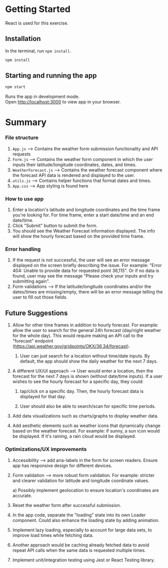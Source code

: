 # Getting Started

React is used for this exercise. 

## Installation

 In the terminal, run `npm install`.
```bash
npm install
```

## Starting and running the app
```bash
npm start
```
Runs the app in development mode.\
Open [http://localhost:3000](http://localhost:3000) to view app in your browser.

# Summary

### File structure
1) `App.js` --> Contains the weather form submission functionality and API requests
2) `Form.js` --> Contains the weather form component in which the user inputs their latitude/longitude coordinates, dates, and times. 
3) `WeatherForecast.js` --> Contains the weather forecast component where the forecast API data is rendered and displayed to the user.
4) `utils.js` --> Contains helper functions that format dates and times. 
5) `App.css` --> App styling is found here

### How to use app
1) Enter a location's latitude and longitude coordinates and the time frame you're looking for. For time frame, enter a start date/time and an end date/time.
2) Click "Submit" button to submit the form.
3) You should see the Weather Forecast information displayed. The info will show the hourly forecast based on the provided time frame.

### Error handling
1) If the request is not successful, the user will see an error message displayed on the screen briefly describing the issue. For example: "Error 404: Unable to provide data for requested point 36,115". Or if no data is found, user may see the message "Please check your inputs and try submitting again".
2) Form validations --> If the latitude/longitude coordinates and/or the dates/times are missing/empty, there will be an error message telling the user to fill out those fields. 

## Future Suggestions
1) Allow for other time frames in addition to hourly forecast. For example: allow the user to search for the general 24h forecast (day/night weather for the whole day). This would require making an API call to the "forecast" endpoint (https://api.weather.gov/gridpoints/OKX/36,34/forecast). 
   
     1) User can just search for a location without time/date inputs. By default, the app should show the daily weather for the next 7 days. 

2) A different UX/UI approach --> User would enter a location, then the forecast for the next 7 days is shown (without date/time inputs). If a user wishes to see the hourly forecast for a specific day, they could: 
      1. tap/click on a specific day. Then, the hourly forecast data is displayed for that day.

      2. User should also be able to search/scan for specific time periods. 
3) Add data visualizations such as charts/graphs to display weather data.
4) Add aesthetic elements such as weather icons that dynamically change based on the weather forecast. For example: if sunny, a sun icon would be displayed. If it's raining, a rain cloud would be displayed.

### Optimizations/UX improvements
1) Accessibility --> add aria-labels in the form for screen readers. Ensure app has responsive design for different devices.
2) Form validation --> more robust form validation. For example: stricter and clearer validation for latitude and longitude coordinate values.

   a) Possibly implement geolocation to ensure location's coordinates are accurate.
3) Reset the weather form after successful submission.
4) In the app code, separate the "loading" state into its own Loader component. Could also enhance the loading state by adding animation. 
5) Implement lazy loading, especially to account for large data sets, to improve load times while fetching data. 
6) Another approach would be caching already fetched data to avoid repeat API calls when the same data is requested multiple times.
6) Implement unit/integration testing using Jest or React Testing library.